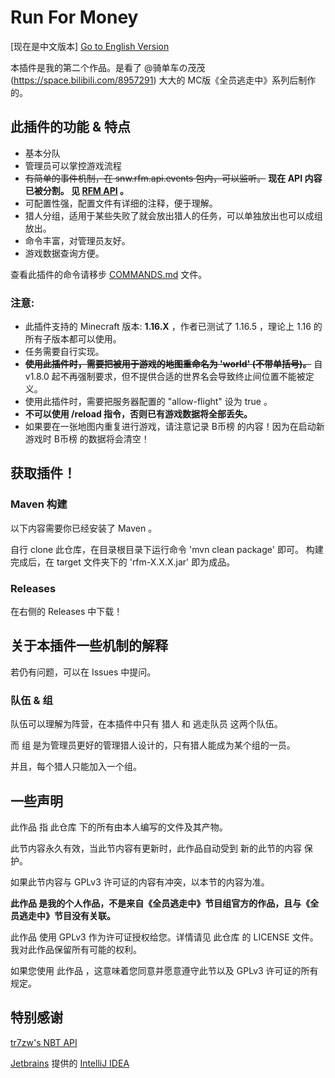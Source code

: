 # Run For Money

[现在是中文版本] [Go to English Version](https://github.com/SNWCreations/RunForMoney/blob/main/README.en_US.md)

本插件是我的第二个作品。是看了 @骑单车の茂茂 (https://space.bilibili.com/8957291) 大大的 MC版《全员逃走中》系列后制作的。

## 此插件的功能 & 特点

* 基本分队
* 管理员可以掌控游戏流程
* ~~有简单的事件机制，在 snw.rfm.api.events 包内，可以监听。~~ **现在 API 内容已被分割。 见 [RFM API](https://github.com/SNWCreations/RunForMoneyAPI) 。**
* 可配置性强，配置文件有详细的注释，便于理解。
* 猎人分组，适用于某些失败了就会放出猎人的任务，可以单独放出也可以成组放出。
* 命令丰富，对管理员友好。
* 游戏数据查询方便。

查看此插件的命令请移步 [COMMANDS.md](https://github.com/SNWCreations/RunForMoney/blob/main/COMMANDS.md) 文件。

### **注意:**
* 此插件支持的 Minecraft 版本: **1.16.X** ，作者已测试了 1.16.5 ，理论上 1.16 的所有子版本都可以使用。
* 任务需要自行实现。
* ~~**使用此插件时，需要把被用于游戏的地图重命名为 'world' (不带单括号)。**~~ 自 v1.8.0 起不再强制要求，但不提供合适的世界名会导致终止间位置不能被定义。
* 使用此插件时，需要把服务器配置的 "allow-flight" 设为 true 。
* **不可以使用 /reload 指令，否则已有游戏数据将全部丢失。**
* 如果要在一张地图内重复进行游戏，请注意记录 B币榜 的内容！因为在启动新游戏时 B币榜 的数据将会清空！

## 获取插件！

### Maven 构建

以下内容需要你已经安装了 Maven 。

自行 clone 此仓库，在目录根目录下运行命令 'mvn clean package' 即可。
构建完成后，在 target 文件夹下的 'rfm-X.X.X.jar' 即为成品。

### Releases

在右侧的 Releases 中下载！

## 关于本插件一些机制的解释

若仍有问题，可以在 Issues 中提问。

### 队伍 & 组

队伍可以理解为阵营，在本插件中只有 猎人 和 逃走队员 这两个队伍。

而 组 是为管理员更好的管理猎人设计的，只有猎人能成为某个组的一员。

并且，每个猎人只能加入一个组。

## 一些声明

此作品 指 此仓库 下的所有由本人编写的文件及其产物。

此节内容永久有效，当此节内容有更新时，此作品自动受到 新的此节的内容 保护。

如果此节内容与 GPLv3 许可证的内容有冲突，以本节的内容为准。

**此作品 是我的个人作品，不是来自《全员逃走中》节目组官方的作品，且与《全员逃走中》节目没有关联。**

此作品 使用 GPLv3 作为许可证授权给您。详情请见 此仓库 的 LICENSE 文件。我对此作品保留所有可能的权利。

如果您使用 此作品 ，这意味着您同意并愿意遵守此节以及 GPLv3 许可证的所有规定。

## 特别感谢

[tr7zw's NBT API](https://www.spigotmc.org/resources/nbt-api.7939)

[Jetbrains](https://www.jetbrains.com) 提供的 [IntelliJ IDEA](https://www.jetbrains.com/idea)